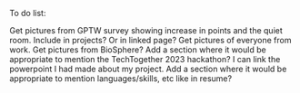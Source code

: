 To do list:

Get pictures from GPTW survey showing increase in points and the quiet room. Include in projects? Or in linked page?
Get pictures of everyone from work.
Get pictures from BioSphere?
Add a section where it would be appropriate to mention the TechTogether 2023 hackathon? I can link the powerpoint I had made about my project.
Add a section where it would be appropriate to mention languages/skills, etc like in resume?
